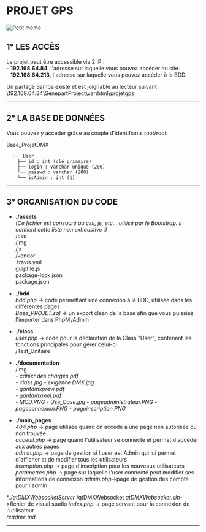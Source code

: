 # PROJET GPS

![Petit meme](https://i.imgflip.com/1n8nsf.jpg)

## 1° LES ACCÈS

Le projet peut être accessible via 2 IP :  
    - __192.168.64.84__, l'adresse sur laquelle vous pouvez accéder au site.  
    - __192.168.64.213__, l'adresse sur laquelle vous pouvez accéder à la BDD.

Un partage Samba existe et est joignable au lecteur suivant : \\192.168.64.84\SenepartProject\var\html\projetgps


-----------------


## 2° LA BASE DE DONNÉES

Vous pouvez y accéder grâce au couple d'identifiants root/root.

Base_ProjetDMX       	
      
      └── User  
        ├── id : int (clé primaire)  
        ├── login : varchar unique (200)  
        └── passwd : varchar (200)  
        └── isAdmin : int (1)  


       
-----------------


## 3° ORGANISATION DU CODE


* __./assets__  
*(Ce fichier est consacré au css, js, etc... utilisé par le Bootstrap. Il contient cette liste non exhaustive :)*    
    /css    
    /img    
    /js  
    /vendor    
    .travis.yml  
    gulpfile.js  
    package-lock.json    
    package.json  


* __./bdd__  
    *bdd.php* -> code permettant une connexion à la BDD, utilisée dans les différentes pages    
    *Base_PROJET.sql* -> un export clean de la base afin que vous puissiez l'importer dans PhpMyAdmin  


* __./class__  
    *user.php* -> code pour la déclaration de la Class "User", contenant les fonctions principales pour gérer celui-ci  
    /Test_Unitaire

* __./documentation__  
    /img   
        - *cahier des charges.pdf*    
        - *class.jpg*
        - *exigence DMX.jpg*     
        - *gantdmxprevi.pdf*   
        - *gantdmxreel.pdf*     
        - *MCD.PNG*
        - *Use_Case.jpg*
        - *pageadministrateur.PNG*
        - *pageconnexion.PNG*
        - *pageinscription.PNG*


* __./main_pages__  
    *404.php* -> page utilisée quand on accède à une page non autorisée ou non trouvée     
    *acceuil.php* -> page quand l'utilisateur se connecte et permet d'accéder aux autres pages    
    *admin.php* -> page de gestion si l'user est Admin qui lui permet d'afficher et de modifier
 tous les utilisateurs    
    *inscription.php* -> page d'inscription pour les nouveaux utilisateurs    
    *parametres.php* -> page sur laquelle l'user connecté peut modifier ses informations de connexion
    *admin.php*->page de gestion des compte pour l'admin

*_./qtDMXWebsocketServer_
    /qtDMXWebsocket
    *qtDMXWebsocket.sln*->fichier de visual studio
*index.php* -> page servant pour la connexion de l'utilisateur  
*readme.md*

-----------------





















    
